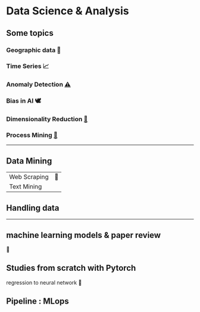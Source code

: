 # Data Science & Analysis


## Some topics

### Geographic data 🚓

### Time Series 📈

### Anomaly Detection [⚠](https://github.com/m0oon0/Anomaly-Detection)

### Bias in AI 🕊

### Dimensionality Reduction [🌠](https://github.com/m0oon0/Data-Science/blob/main/Dimensionality-Reduction/readme.md)

### Process Mining [📇](https://github.com/m0oon0/Process-Mining)

---

## Data Mining

|||
|---|---|
|Web Scraping|📁|
|Text Mining||

## Handling data

---

## machine learning models & paper review

🔗

## Studies from scratch with Pytorch

regression to neural network 📑  

## Pipeline : MLops


